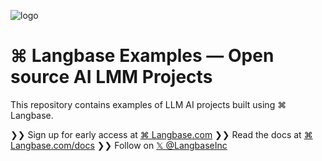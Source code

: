 ![logo](https://github.com/LangbaseInc/langbase-examples/assets/960133/38cbbe97-a6f4-4682-ba64-0f98ce2700c8)

# ⌘ Langbase Examples — Open source AI LMM Projects

This repository contains examples of LLM AI projects built using ⌘ Langbase.

❯❯ Sign up for early access at [⌘ Langbase.com](https://langbase.com)
❯❯ Read the docs at [⌘ Langbase.com/docs](https://langbase.com)
❯❯ Follow on [𝕏 @LangbaseInc](https://langbase.fyi/x)
